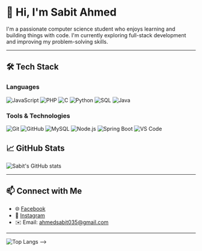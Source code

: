 # 👋 Hi, I'm Sabit Ahmed

I'm a passionate computer science student who enjoys learning and building things with code. I'm currently exploring full-stack development and improving my problem-solving skills.

---

## 🛠️ Tech Stack

### Languages  
![JavaScript](https://img.shields.io/badge/JavaScript-F7DF1E?logo=javascript&logoColor=black&style=for-the-badge)
![PHP](https://img.shields.io/badge/PHP-777BB4?logo=php&logoColor=white&style=for-the-badge)
![C](https://img.shields.io/badge/C-00599C?logo=c&logoColor=white&style=for-the-badge)
![Python](https://img.shields.io/badge/Python-3776AB?logo=python&logoColor=white&style=for-the-badge)
![SQL](https://img.shields.io/badge/SQL-4479A1?logo=mysql&logoColor=white&style=for-the-badge)
![Java](https://img.shields.io/badge/Java-007396?logo=java&logoColor=white&style=for-the-badge)

### Tools & Technologies  
![Git](https://img.shields.io/badge/Git-F05032?logo=git&logoColor=white&style=for-the-badge)
![GitHub](https://img.shields.io/badge/GitHub-181717?logo=github&logoColor=white&style=for-the-badge)
![MySQL](https://img.shields.io/badge/MySQL-4479A1?logo=mysql&logoColor=white&style=for-the-badge)
![Node.js](https://img.shields.io/badge/Node.js-339933?logo=nodedotjs&logoColor=white&style=for-the-badge)
![Spring Boot](https://img.shields.io/badge/Spring_Boot-6DB33F?logo=springboot&logoColor=white&style=for-the-badge)
![VS Code](https://img.shields.io/badge/VS_Code-007ACC?logo=visualstudiocode&logoColor=white&style=for-the-badge)

## 📈 GitHub Stats

![Sabit's GitHub stats](https://github-readme-stats.vercel.app/api?username=20sabit228&show_icons=true&theme=radical)

---

## 📫 Connect with Me

- 🌐 [Facebook](https://www.facebook.com/sabit.ahmed.1441)
- 📸 [Instagram](https://www.instagram.com/ahmedd_sabit/)
- ✉️ Email: ahmedsabit035@gmail.com 

---

<!-- Optional Fun Add-ons -->
![Top Langs](https://github-readme-stats.vercel.app/api/top-langs/?username=20sabit228&layout=compact&theme=radical) -->
<!-- ![Visitor Count](https://komarev.com/ghpvc/?username=sabitahmed&color=blue) -->

